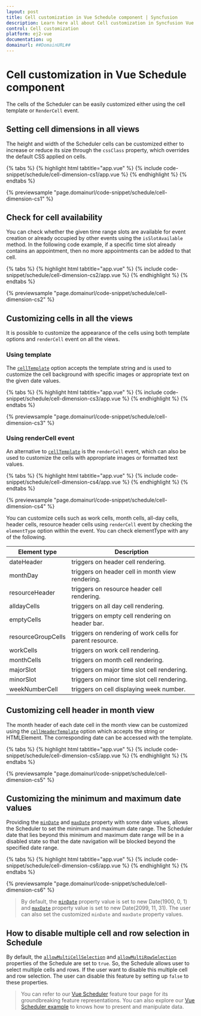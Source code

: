 ```yaml
---
layout: post
title: Cell customization in Vue Schedule component | Syncfusion
description: Learn here all about Cell customization in Syncfusion Vue Schedule component of Syncfusion Essential JS 2 and more.
control: Cell customization 
platform: ej2-vue
documentation: ug
domainurl: ##DomainURL##
---
```


# Cell customization in Vue Schedule component

The cells of the Scheduler can be easily customized either using the cell template or `RenderCell` event.

## Setting cell dimensions in all views

The height and width of the Scheduler cells can be customized either to increase or reduce its size through the `cssClass` property, which overrides the default CSS applied on cells.

{% tabs %}
{% highlight html tabtitle="app.vue" %}
{% include code-snippet/schedule/cell-dimension-cs1/app.vue %}
{% endhighlight %}
{% endtabs %}
        
{% previewsample "page.domainurl/code-snippet/schedule/cell-dimension-cs1" %}

## Check for cell availability

You can check whether the given time range slots are available for event creation or already occupied by other events using the `isSlotAvailable` method. In the following code example, if a specific time slot already contains an appointment, then no more appointments can be added to that cell.

{% tabs %}
{% highlight html tabtitle="app.vue" %}
{% include code-snippet/schedule/cell-dimension-cs2/app.vue %}
{% endhighlight %}
{% endtabs %}
        
{% previewsample "page.domainurl/code-snippet/schedule/cell-dimension-cs2" %}

## Customizing cells in all the views

It is possible to customize the appearance of the cells using both template options and `renderCell` event on all the views.

### Using template

The [`cellTemplate`](../api/schedule/#celltemplate) option accepts the template string and is used to customize the cell background with specific images or appropriate text on the given date values.

{% tabs %}
{% highlight html tabtitle="app.vue" %}
{% include code-snippet/schedule/cell-dimension-cs3/app.vue %}
{% endhighlight %}
{% endtabs %}
        
{% previewsample "page.domainurl/code-snippet/schedule/cell-dimension-cs3" %}

### Using renderCell event

An alternative to [`cellTemplate`](../api/schedule/#celltemplate) is the `renderCell` event, which can also be used to customize the cells with appropriate images or formatted text values.

{% tabs %}
{% highlight html tabtitle="app.vue" %}
{% include code-snippet/schedule/cell-dimension-cs4/app.vue %}
{% endhighlight %}
{% endtabs %}
        
{% previewsample "page.domainurl/code-snippet/schedule/cell-dimension-cs4" %}

You can customize cells such as work cells, month cells, all-day cells, header cells, resource header cells using `renderCell` event by checking the `elementType` option within the event. You can check elementType with any of the following.

| Element type | Description |
|-------|---------|
| dateHeader | triggers on header cell rendering.|
| monthDay | triggers on header cell in month view rendering.|
| resourceHeader | triggers on resource header cell rendering.|
| alldayCells | triggers on all day cell rendering.|
| emptyCells | triggers on empty cell rendering on header bar.|
| resourceGroupCells | triggers on rendering of work cells for parent resource.|
| workCells | triggers on work cell rendering.|
| monthCells | triggers on month cell rendering.|
| majorSlot | triggers on major time slot cell rendering.|
| minorSlot | triggers on minor time slot cell rendering.|
| weekNumberCell | triggers on cell displaying week number.|

## Customizing cell header in month view

The month header of each date cell in the month view can be customized using the [`cellHeaderTemplate`](../api/schedule/#cellheadertemplate) option which accepts the string or HTMLElement. The corresponding date can be accessed with the template.

{% tabs %}
{% highlight html tabtitle="app.vue" %}
{% include code-snippet/schedule/cell-dimension-cs5/app.vue %}
{% endhighlight %}
{% endtabs %}
        
{% previewsample "page.domainurl/code-snippet/schedule/cell-dimension-cs5" %}

## Customizing the minimum and maximum date values

Providing the [`minDate`](../api/schedule/#mindate) and  [`maxDate`](../api/schedule/#maxdate) property with some date values, allows the Scheduler to set the minimum and maximum date range. The Scheduler date that lies beyond this minimum and maximum date range will be in a disabled state so that the date navigation will be blocked beyond the specified date range.

{% tabs %}
{% highlight html tabtitle="app.vue" %}
{% include code-snippet/schedule/cell-dimension-cs6/app.vue %}
{% endhighlight %}
{% endtabs %}
        
{% previewsample "page.domainurl/code-snippet/schedule/cell-dimension-cs6" %}

>By default, the [`minDate`](../api/schedule/#mindate) property value is set to new Date(1900, 0, 1) and [`maxDate`](../api/schedule/#maxdate) property value is set to new Date(2099, 11, 31). The user can also set the customized `minDate` and `maxDate` property values.

## How to disable multiple cell and row selection in Schedule

By default, the [`allowMultiCellSelection`](../api/schedule/#allowmulticellselection) and [`allowMultiRowSelection`](../api/schedule/#allowmultirowselection) properties of the Schedule are set to `true`. So, the Schedule allows user to select multiple cells and rows. If the user want to disable this multiple cell and row selection. The user can disable this feature by setting up `false` to these properties.

> You can refer to our [Vue Scheduler](https://www.syncfusion.com/vue-ui-components/vue-scheduler) feature tour page for its groundbreaking feature representations. You can also explore our [Vue Scheduler example](https://ej2.syncfusion.com/vue/demos/#/material/schedule/overview.html) to knows how to present and manipulate data.